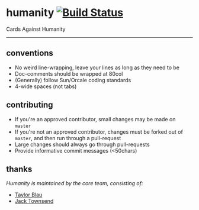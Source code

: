 # humanity [![Build Status](https://travis-ci.org/humanity/humanity.svg?branch=master)](https://travis-ci.org/humanity/humanity)

Cards Against Humanity

----------------

## conventions

- No weird line-wrapping, leave your lines as long as they need to be
- Doc-comments should be wrapped at 80col
- (Generally) follow Sun/Orcale coding standards
- 4-wide spaces (not tabs)

## contributing

- If you're an approved contributor, small changes may be made on `master`
- If you're not an approved contributor, changes must be forked out of `master`, and then run through a pull-request
- Large changes should always go through pull-requests
- Provide informative commit messages (<50chars)

## thanks

*Humanity is maintained by the core team, consisting of:*

- [Taylor Blau](https://github.com/ttaylorr)
- [Jack Townsend](https://github.com/jack-t)

